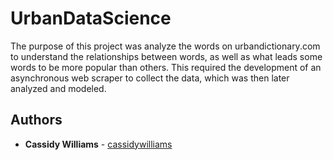 # UrbanDataScience

The purpose of this project was analyze the words on urbandictionary.com to understand the relationships between words, as well as what leads some words to be more popular than others. This required the development of an asynchronous web scraper to collect the data, which was then later analyzed and modeled.

## Authors

* **Cassidy Williams** - [cassidywilliams](https://github.com/cassidywilliams)

